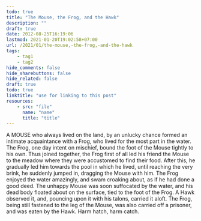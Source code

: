 ```yaml
---
todo: true
title: "The Mouse, the Frog, and the Hawk"
description: ""
draft: true
date: 2012-08-25T16:19:06
lastmod: 2021-01-20T19:02:58+07:00
url: /2021/01/the-mouse,-the-frog,-and-the-hawk
tags:
    - tag1
    - tag2
hide_comments: false
hide_sharebuttons: false
hide_related: false
draft: true
todo: true
linktitle: "use for linking to this post"
resources:
    - src: "file"
      name: "name"
      title: "title"
---
```


A MOUSE who always lived on the land, by an unlucky chance formed an intimate acquaintance with a Frog, who lived for the most part in the water. The Frog, one day intent on mischief, bound the foot of the Mouse tightly to his own. Thus joined together, the Frog first of all led his friend the Mouse to the meadow where they were accustomed to find their food. After this, he gradually led him towards the pool in which he lived, until reaching the very brink, he suddenly jumped in, dragging the Mouse with him. The Frog enjoyed the water amazingly, and swam croaking about, as if he had done a good deed. The unhappy Mouse was soon suffocated by the water, and his dead body floated about on the surface, tied to the foot of the Frog. A Hawk observed it, and, pouncing upon it with his talons, carried it aloft. The Frog, being still fastened to the leg of the Mouse, was also carried off a prisoner, and was eaten by the Hawk.
Harm hatch, harm catch.
